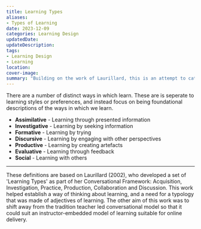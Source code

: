 ```yaml
---
title: Learning Types
aliases: 
- Types of Learning
date: 2023-12-09
categories: Learning Design
updatedDate:
updateDescription: 
tags: 
- Learning Design
- Learning
location: 
cover-image: 
summary: "Building on the work of Laurillard, this is an attempt to categorise the types of learning in order to design learning." 
---
```


There are a number of distinct ways in which learn. These are is seperate to learning styles or preferences, and instead focus on being foundational descriptions of the ways in which we learn. 

-   **Assimilative** - Learning through presented information
-   **Investigative** - Learning by seeking information 
-   **Formative** - Learning by trying 
-   **Discursive** - Learning by engaging with other perspectives
-   **Productive** - Learning by creating artefacts
-   **Evaluative** - Learning through feedback
-   **Social** - Learning with others

---

These definitions are based on Laurillard (2002), who developed a set of 'Learning Types' as part of her Conversational Framework: Acquisition, Investigation, Practice, Production, Collaboration and Discussion. This work helped establish a way of thinking about learning, and a need for a typology that was made of adjectives of learning. The other aim of this work was to shift away from the tradition teacher led conversational model so that it could suit an instructor-embedded model of learning suitable for online delivery.

